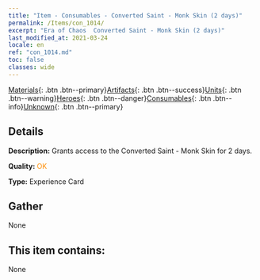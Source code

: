 ```yaml
---
title: "Item - Consumables - Converted Saint - Monk Skin (2 days)"
permalink: /Items/con_1014/
excerpt: "Era of Chaos  Converted Saint - Monk Skin (2 days)"
last_modified_at: 2021-03-24
locale: en
ref: "con_1014.md"
toc: false
classes: wide
---
```

 [Materials](/Items/){: .btn .btn--primary}[Artifacts](/Items/Artifacts/){: .btn .btn--success}[Units](/Items/Units/){: .btn .btn--warning}[Heroes](/Items/Heroes/){: .btn .btn--danger}[Consumables](/Items/Consumables/){: .btn .btn--info}[Unknown](/Items/Unknown/){: .btn .btn--primary}

## Details
 **Description:** Grants access to the Converted Saint - Monk Skin for 2 days.

 **Quality:** <span style="color: #FF8C00">OK</span>

 **Type:** Experience Card

## Gather

  None

## This item contains:

  None

